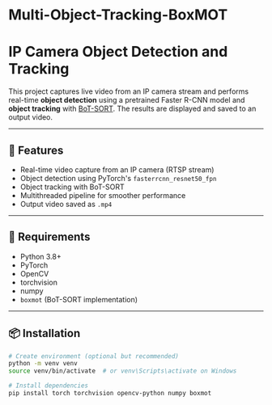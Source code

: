 # Multi-Object-Tracking-BoxMOT
# IP Camera Object Detection and Tracking

This project captures live video from an IP camera stream and performs real-time **object detection** using a pretrained Faster R-CNN model and **object tracking** with [BoT-SORT](https://github.com/mikel-brostrom/Yolov5_DeepSort_OSNet). The results are displayed and saved to an output video.

---

## 🔧 Features

- Real-time video capture from an IP camera (RTSP stream)
- Object detection using PyTorch's `fasterrcnn_resnet50_fpn`
- Object tracking with BoT-SORT
- Multithreaded pipeline for smoother performance
- Output video saved as `.mp4`

---

## 🧠 Requirements

- Python 3.8+
- PyTorch
- OpenCV
- torchvision
- numpy
- `boxmot` (BoT-SORT implementation)

---

## 📦 Installation

```bash
# Create environment (optional but recommended)
python -m venv venv
source venv/bin/activate  # or venv\Scripts\activate on Windows

# Install dependencies
pip install torch torchvision opencv-python numpy boxmot
